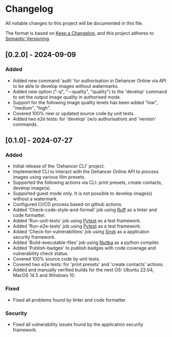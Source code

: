 # Changelog

All notable changes to this project will be documented in this file.

The format is based on [Keep a Changelog](https://keepachangelog.com/en/1.0.0/),
and this project adheres to [Semantic Versioning](https://semver.org/spec/v2.0.0.html).

## [0.2.0] - 2024-09-09
### Added
- Added new command 'auth' for authorisation in Dehancer Online via API to be able to develop images without watermarks.
- Added new option ("-q", "--quality", "quality") to the 'develop' command to set the output image quality in authorised mode.
- Support for the following image quality levels has been added "low", "medium", "high".
- Covered 100% new or updated source code by unit tests.
- Added two e2e tests: for 'develop' (w/o authorisation) and 'version' commands.


## [0.1.0] - 2024-07-27
### Added
- Initial release of the 'Dehancer CLI' project.
- Implemented CLI to interact with the Dehancer Online API to process images using various film presets.
- Supported the following actions via CLI: print presets, create contacts, develop image(s).
- Supported guest mode only. It is not possible to develop image(s) without a watermark.
- Configured CI/CD process based on github actions.
- Added 'Check-code-style-and-format' job using [Ruff](https://docs.astral.sh/ruff/) as a linter and code formatter.
- Added 'Run-unit-tests' job using [Pytest](https://docs.pytest.org/) as a test framework.
- Added 'Run-e2e-tests' job using [Pytest](https://docs.pytest.org/) as a test framework.
- Added 'Check-for-vulnerabilities' job using [Snyk](https://snyk.io/) as a applicaton security framework.
- Added 'Build-executable-files' job using [Nuitka](https://nuitka.net/) as a python compiler.
- Added 'Publish-badges' to publish badges with code coverage and vulnerability check status.
- Covered 100% source code by unit tests.
- Covered two e2e tests: for 'print presets' and 'create contacts' actions.
- Added and manually verified builds for the next OS: Ubuntu 22.04, MacOS 14.5 and Windows 10.

### Fixed
- Fixed all problems found by linter and code formatter.

### Security
- Fixed all vulnerability issues found by the application security framework.